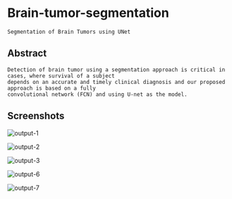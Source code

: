 # Brain-tumor-segmentation 
```
Segmentation of Brain Tumors using UNet
```

## Abstract 
```
Detection of brain tumor using a segmentation approach is critical in cases, where survival of a subject 
depends on an accurate and timely clinical diagnosis and our proposed approach is based on a fully 
convolutional network (FCN) and using U-net as the model.
```
## Screenshots

![output-1](https://user-images.githubusercontent.com/53591107/207840606-387a97cc-dbbc-4ba3-a1b2-5140c63743aa.png)

![output-2](https://user-images.githubusercontent.com/53591107/207840627-eafc8c4c-d02f-4fab-8c1d-9801f18f6cfa.png)

![output-3](https://user-images.githubusercontent.com/53591107/207840649-73090453-80a6-4d78-9df5-aa05299be28c.png)

![output-6](https://user-images.githubusercontent.com/53591107/207840677-566fb1ec-81ca-4bdc-b05c-22cc07c707db.png)

![output-7](https://user-images.githubusercontent.com/53591107/207840726-ff4f20f0-7bce-4c75-86c3-6bbaeb4124b5.png)

